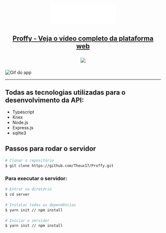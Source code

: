 <br>
<h1 align="center" >
<img width="214px"  src="../web/src/assets/images/logo.svg" alt="Proffy"></img>
</h1>

<h2 align="center">
    <a 
        <a href="https://www.loom.com/share/0f85796ec22d4697a2dbda9d29e82b12"> <p color="black" >Proffy - Veja o vídeo completo da plataforma web</p> <img style="max-width:400px;" src="https://cdn.loom.com/sessions/thumbnails/0f85796ec22d4697a2dbda9d29e82b12-with-play.gif"></a>
    </a> 
</h2>
<img src="https://media.giphy.com/media/cKbwVh3ytnaAMhC8yp/giphy.gif" width="272" height="480" alt="Gif do app"></img>

---
## Todas as tecnologias utilizadas para o desenvolvimento da API:

- Typescript
- Knex
- Node.js
- Express.js
- sqlite3

## Passos para rodar o servidor
```bash
# Clonar o repositório
$ git clone https://github.com/Theux17/Proffy.git
```

### Para executar o servidor: 

```bash
# Entrar no diretório
$ cd server 

# Instalar todas as dependências 
$ yarn init // npm install

# Iniciar o servidor
$ yarn init // npm install
```


